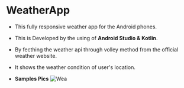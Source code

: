 # WeatherApp
* This fully responsive weather app for the Android phones.
* This is Developed by the using  of **Android Studio & Kotlin**.
* By fecthing the weather api through volley method from the official weather website.
* It shows the weather condition of user's location.

* **Samples Pics**
![Wea](https://user-images.githubusercontent.com/75474488/187072629-449c88e1-4f23-481e-bd1a-bc55f12e4607.jpeg)

